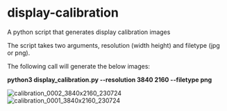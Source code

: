 # display-calibration
A python script that generates display calibration images

The script takes two arguments, resolution (width height) and filetype (jpg or png). 

The following call will generate the below images:

**python3 display_calibration.py --resolution 3840 2160 --filetype png**

![calibration_0002_3840x2160_230724](https://github.com/prestonmohr/display-calibration/assets/77995599/e54ef97b-0c5f-4b34-9bf2-694bb07e1b15)
![calibration_0001_3840x2160_230724](https://github.com/prestonmohr/display-calibration/assets/77995599/2c77a934-6073-4e91-b5da-0ba02d57fa53)
